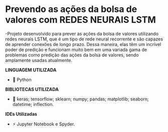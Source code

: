 # Prevendo as ações da bolsa de valores com REDES NEURAIS LSTM
-Projeto desenvolvido para prever as ações da bolsa de valores utilizando redes neurais LSTM, que é um tipo de rede neural recorrente e são capazes de aprender conexões de longo prazo. Dessa maneira, elas têm um incrível poder de predição e funcionam muito bem em uma variada gama de problemas como predição das ações da bolsa de valores, sendo amplamente usadas atualmente.

**LINGUAGEM UTILIZADA**
 - 💬 Python

**BIBLIOTECAS UTILIZADA**
 - 🌱 keras; tensorflow; sklearn; numpy; pandas; matplotlib; seaborn; datetime; inflection.

**IDEs Utilizadas**
 - ⚡ Jupyter Notebook e Spyder. 
